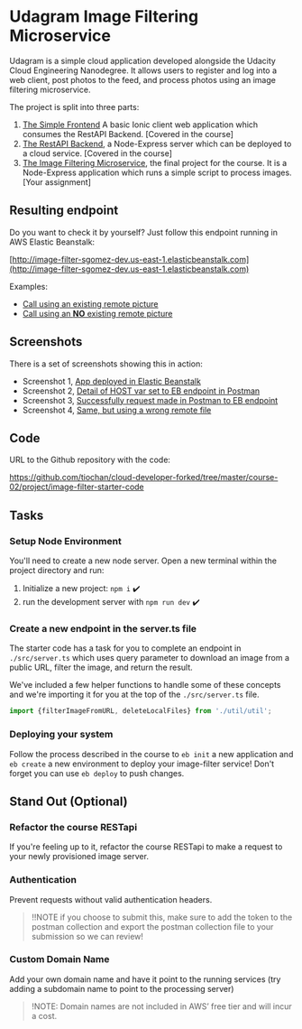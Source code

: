 # Udagram Image Filtering Microservice

Udagram is a simple cloud application developed alongside the Udacity Cloud Engineering Nanodegree. It allows users to register and log into a web client, post photos to the feed, and process photos using an image filtering microservice.

The project is split into three parts:
1. [The Simple Frontend](https://github.com/udacity/cloud-developer/tree/master/course-02/exercises/udacity-c2-frontend)
A basic Ionic client web application which consumes the RestAPI Backend. [Covered in the course]
2. [The RestAPI Backend](https://github.com/udacity/cloud-developer/tree/master/course-02/exercises/udacity-c2-restapi), a Node-Express server which can be deployed to a cloud service. [Covered in the course]
3. [The Image Filtering Microservice](https://github.com/udacity/cloud-developer/tree/master/course-02/project/image-filter-starter-code), the final project for the course. It is a Node-Express application which runs a simple script to process images. [Your assignment]

## Resulting endpoint

Do you want to check it by yourself? Just follow this endpoint running in AWS Elastic Beanstalk:

[http://image-filter-sgomez-dev.us-east-1.elasticbeanstalk.com](http://image-filter-sgomez-dev.us-east-1.elasticbeanstalk.com)

Examples:

- [Call using an existing remote picture](http://image-filter-sgomez-dev.us-east-1.elasticbeanstalk.com/filteredimage?image_url=https://s1.wp.com/wp-content/themes/h4/i/pic-crowd-2x.jpg)
- [Call using an **NO** existing remote picture](http://image-filter-sgomez-dev.us-east-1.elasticbeanstalk.com/filteredimage?image_url=https://s1.wp.com/wp-content/themes/h4/i/pic-crowd-2xasdf.jpg)

## Screenshots

There is a set of screenshots showing this in action:

- Screenshot 1, [App deployed in Elastic Beanstalk](deployment_screenshots/1_App_deployed_in_Elastic_Beanstalk.png)
- Screenshot 2, [Detail of HOST var set to EB endpoint in Postman](deployment_screenshots/2_Postman_vars_HOST.png)
- Screenshot 3, [Successfully request made in Postman to EB endpoint](deployment_screenshots/3_Postman_call_ok.png)
- Screenshot 4, [Same, but using a wrong remote file](deployment_screenshots/4_Postman_call_nonexistent_image_generates_http_error.png)

## Code

URL to the Github repository with the code:

https://github.com/tiochan/cloud-developer-forked/tree/master/course-02/project/image-filter-starter-code

## Tasks

### Setup Node Environment

You'll need to create a new node server. Open a new terminal within the project directory and run:

1. Initialize a new project: `npm i` :heavy_check_mark:
2. run the development server with `npm run dev` :heavy_check_mark:

### Create a new endpoint in the server.ts file

The starter code has a task for you to complete an endpoint in `./src/server.ts` which uses query parameter to download an image from a public URL, filter the image, and return the result.

We've included a few helper functions to handle some of these concepts and we're importing it for you at the top of the `./src/server.ts` file.

```typescript
import {filterImageFromURL, deleteLocalFiles} from './util/util';
```

### Deploying your system

Follow the process described in the course to `eb init` a new application and `eb create` a new environment to deploy your image-filter service! Don't forget you can use `eb deploy` to push changes.

## Stand Out (Optional)

### Refactor the course RESTapi

If you're feeling up to it, refactor the course RESTapi to make a request to your newly provisioned image server.

### Authentication

Prevent requests without valid authentication headers.
> !!NOTE if you choose to submit this, make sure to add the token to the postman collection and export the postman collection file to your submission so we can review!

### Custom Domain Name

Add your own domain name and have it point to the running services (try adding a subdomain name to point to the processing server)
> !NOTE: Domain names are not included in AWS’ free tier and will incur a cost.
